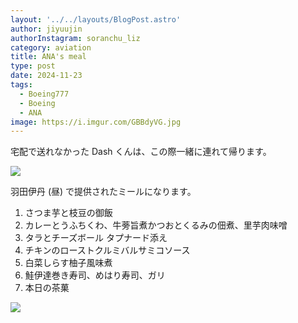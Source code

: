 ```yaml
---
layout: '../../layouts/BlogPost.astro'
author: jiyuujin
authorInstagram: soranchu_liz
category: aviation
title: ANA's meal
type: post
date: 2024-11-23
tags:
  - Boeing777
  - Boeing
  - ANA
image: https://i.imgur.com/GBBdyVG.jpg
---
```


宅配で送れなかった Dash くんは、この際一緒に連れて帰ります。

![](/assets/img/20241123/dash.JPG)

羽田伊丹 (昼) で提供されたミールになります。

1. さつま芋と枝豆の御飯
2. カレーとうふちくわ、牛蒡旨煮かつおとくるみの佃煮、里芋肉味噌
3. タラとチーズボール タプナード添え
4. チキンのローストクルミバルサミコソース
5. 白菜しらす柚子風味煮
6. 鮭伊達巻き寿司、めはり寿司、ガリ
7. 本日の茶菓

![](/assets/img/20241123/kinaishoku.JPG)

